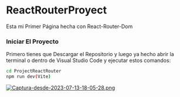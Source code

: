 # ReactRouterProyect

<p>
  Esta mi Primer Página hecha con React-Router-Dom 
</p>

<h3>Iniciar El Proyecto</h3>
<p>
  Primero tienes que Descargar el Repositorio y luego ya hecho abrir la terminal o dentro de Visual Studio Code y ejecutar estos comandos:
</p>

```sh
cd ProjectReactRouter
npm run dev(Vite)
```
[![Captura-desde-2023-07-13-18-05-28.png](https://i.postimg.cc/nhD0kNZt/Captura-desde-2023-07-13-18-05-28.png)](https://postimg.cc/v4Gr8qcP)
